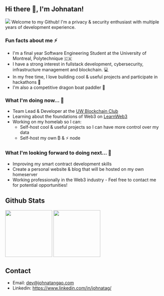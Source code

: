 ## Hi there 👋, I'm Johnatan!
![](https://komarev.com/ghpvc/?johnatag)
Welcome to my Github! I'm a privacy & security enthusiast with multiple years of development experience.

### Fun facts about me ⚡
- I'm a final year Software Engineering Student at the University of Montreal, Polytechnique 🇨🇦
- I have a strong interest in fullstack development, cybersecurity, infrastructure management and blockchain. 💻
- In my free time, I love building cool & useful projects and participate in hackathons 🔨
- I'm also a competitive dragon boat paddler 🐲

### What I'm doing now... 🔎
- Team Lead & Developer at the [UW Blockchain Club](https://www.uwblockchain.ca/)
- Learning about the foundations of Web3 on [LearnWeb3](https://learnweb3.io/)
- Working on my homelab so I can:
    - Self-host cool & useful projects so I can have more control over my data
    - Self-host my own ₿ & ⚡ node

### What I'm looking forward to doing next... 🔮
- Improving my smart contract development skills
- Create a personal website & blog that will be hosted on my own homeserver
- Working professionally in the Web3 industry - Feel free to contact me for potential opportunities!

## Github Stats
<img height="150px" src="https://github-readme-stats-git-masterrstaa-rickstaa.vercel.app/api?username=johnatag&hide_border=true&show_icons=true&include_all_commits=false&count_private=true&line_height=24&text_color=ffffff&icon_color=ffffff&bg_color=0,fd1d1d,e1306c,c13584,833ab4&title_color=ffffff"/> <img height="150px" src="https://github-readme-stats-git-masterrstaa-rickstaa.vercel.app/api/top-langs/?username=johnatag&hide=html&hide_border=true&card_width=320&layout=compact&langs_count=7&text_color=ffffff&icon_color=ffffff&bg_color=0,833ab4,5851db,405de6&title_color=ffffff"/>

## Contact
- Email: dev@johnatangao.com
- Linkedin: https://www.linkedin.com/in/johnatag/
